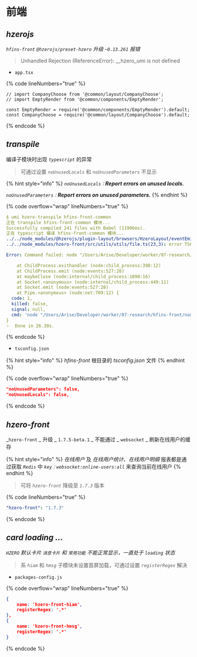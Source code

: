 # 前端

## _hzerojs_

_`hfins-front`  `@hzerojs/preset-hzero` 升级 `~0.13.261` 报错_

> Unhandled Rejection (ReferenceError): \_\_hzero\_umi is not defined

* `app.tsx`

{% code lineNumbers="true" %}
```tsx
// import CompanyChoose from '@common/layout/CompanyChoose';
// import EmptyRender from '@common/components/EmptyRender';

const EmptyRender = require('@common/components/EmptyRender').default;
const CompanyChoose = require('@common/layout/CompanyChoose').default;
```
{% endcode %}



## _transpile_

编译子模块时出现 _`typescript`_ 的异常

> 可通过设置 _`noUnusedLocals`_ 和 _`noUnusedParameters`_ 不显示&#x20;

{% hint style="info" %}
_`noUnusedLocals：`**Report errors on unused locals.**_

_`noUnusedParameters：`**Report errors on unused parameters.**_
{% endhint %}

{% code overflow="wrap" lineNumbers="true" %}
```yaml
$ umi hzero-transpile hfins-front-common
正在 transpile hfins-front-common 模块...
Successfully compiled 241 files with Babel (11906ms).
正在 typescript 编译 hfins-front-common 模块...
../../node_modules/@hzerojs/plugin-layout/browsers/HzeroLayout/eventEmitter.ts(4,3): error TS6133: 'init' is declared but its value is never read.
../../node_modules/hzero-front/src/utils/utils/file.ts(23,3): error TS6133: 'tenantId' is declared but its value is never read.

Error: Command failed: node "/Users/Arise/Developer/worker/07-research/hfins-front/node_modules/typescript/lib/tsc.js"

    at ChildProcess.exithandler (node:child_process:398:12)
    at ChildProcess.emit (node:events:527:28)
    at maybeClose (node:internal/child_process:1090:16)
    at Socket.<anonymous> (node:internal/child_process:449:11)
    at Socket.emit (node:events:527:28)
    at Pipe.<anonymous> (node:net:709:12) {
  code: 1,
  killed: false,
  signal: null,
  cmd: 'node "/Users/Arise/Developer/worker/07-research/hfins-front/node_modules/typescript/lib/tsc.js"'
}
✨  Done in 26.30s.

```
{% endcode %}

* `tsconfig.json`

{% hint style="info" %}
_hfins-front_  根目录的 _tsconfig.json_ 文件
{% endhint %}

{% code overflow="wrap" lineNumbers="true" %}
```json
"noUnusedParameters": false,
"noUnusedLocals": false,
```
{% endcode %}



## _hzero-front_

_`hzero-front`  _  升级 _ `1.7.5-beta.1` _ 不能通过 _ `websocket` _ 刷新在线用户的缓存

{% hint style="info" %}
_在线用户_ 及 _在线用户统计_、_在线用户明细_ 报表都是通过获取 _`Redis`_ 中 _`key：websocket:online-users:all`_ 来查询当前在线用户
{% endhint %}

> 可将 _`hzero-front`_ 降级至 _`1.7.3`_ 版本

{% code lineNumbers="true" %}
```yaml
"hzero-front": "1.7.3"
```
{% endcode %}



## _card loading ..._

_`HZERO` 默认卡片 `消息卡片` 和 `常用功能` 不能正常显示，一直处于 `loading` 状态_

> 系 _`hiam`_ 和 _`hmsg`_ 子模块未设置首屏加载，可通过设置 _`registerRegex`_ 解决

* `packages-config.js`

{% code overflow="wrap" lineNumbers="true" %}
```json
{
    name: 'hzero-front-hiam',
    registerRegex: '.*'
},
{
    name: 'hzero-front-hmsg',
    registerRegex: '.*'
}
```
{% endcode %}




